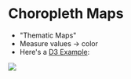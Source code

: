# Choropleth Maps

 * "Thematic Maps"
 * Measure values &rarr; color
 * Here's a [D3 Example](http://bl.ocks.org/4060606):

<img src="images/d3Choropleth.png"></img>
